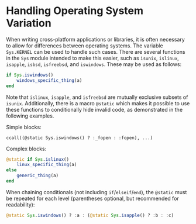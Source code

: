 # Handling Operating System Variation

When writing cross-platform applications or libraries, it is often necessary to allow for
differences between operating systems. The variable `Sys.KERNEL` can be used to handle such
cases. There are several functions in the `Sys` module intended to make this easier, such as
`isunix`, `islinux`, `isapple`, `isbsd`, `isfreebsd`, and `iswindows`. These may be used
as follows:

```julia
if Sys.iswindows()
    windows_specific_thing(a)
end
```

Note that `islinux`, `isapple`, and `isfreebsd` are mutually exclusive subsets of `isunix`.
Additionally, there is a macro `@static` which makes it possible to use these functions to
conditionally hide invalid code, as demonstrated in the following examples.

Simple blocks:

```
ccall((@static Sys.iswindows() ? :_fopen : :fopen), ...)
```

Complex blocks:

```julia
@static if Sys.islinux()
    linux_specific_thing(a)
else
    generic_thing(a)
end
```

When chaining conditionals (not including `if`/`elseif`/`end`), the `@static` must be repeated 
for each level (parentheses optional, but recommended for readability):

```julia
@static Sys.iswindows() ? :a : (@static Sys.isapple() ? :b : :c)
```

